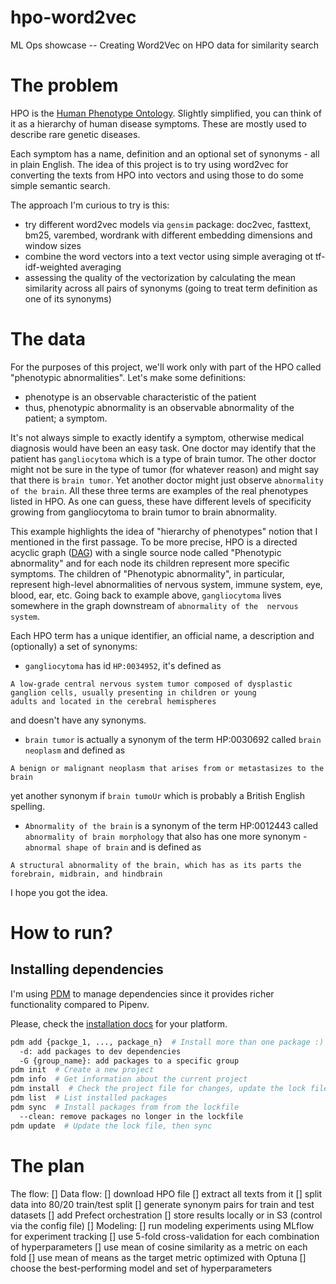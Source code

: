 # hpo-word2vec
ML Ops showcase -- Creating Word2Vec on HPO data for similarity search



# The problem

HPO is the [Human Phenotype Ontology](https://hpo.jax.org/app/). Slightly simplified, you can think of it as a hierarchy
of human disease symptoms. These are mostly used to describe rare genetic diseases.

Each symptom has a name, definition and an optional set of synonyms - all in plain English. The idea of this project is
to try using word2vec for converting the texts from HPO into vectors and using those to do some simple semantic search.

The approach I'm curious to try is this:
* try different word2vec models via `gensim` package: doc2vec, fasttext, bm25, varembed, wordrank with different
embedding dimensions and window sizes
* combine the word vectors into a text vector using simple averaging ot tf-idf-weighted averaging
* assessing the quality of the vectorization by calculating the mean similarity across all pairs of synonyms (going to
treat term definition as one of its synonyms)



# The data

For the purposes of this project, we'll work only with part of the HPO called "phenotypic abnormalities". Let's make
some definitions:
* phenotype is an observable characteristic of the patient
* thus, phenotypic abnormality is an observable abnormality of the patient; a symptom.

It's not always simple to exactly identify a symptom, otherwise medical diagnosis would have been an easy task.
One doctor may identify that the patient has `gangliocytoma` which is a type of brain tumor. The other doctor might
not be sure in the type of tumor (for whatever reason) and might say that there is `brain tumor`. Yet another doctor
might just observe `abnormality of the brain`. All these three terms are examples of the real phenotypes listed in HPO.
As one can guess, these have different levels of specificity growing from gangliocytoma to brain tumor to brain abnormality.

This example highlights the idea of "hierarchy of phenotypes" notion that I mentioned in the first passage. To be more
precise, HPO is a directed acyclic graph ([DAG](https://en.wikipedia.org/wiki/Directed_acyclic_graph)) with a single 
source node called "Phenotypic abnormality" and for each node its children represent more specific symptoms. The children 
of "Phenotypic abnormality", in particular, represent high-level abnormalities of nervous system, immune system, eye, blood,
ear, etc. Going back to example above, `gangliocytoma` lives somewhere in the graph downstream of `abnormality of the 
nervous system`.

Each HPO term has a unique identifier, an official name, a description and (optionally) a set of synonyms:
* `gangliocytoma` has id `HP:0034952`, it's defined as 
```
A low-grade central nervous system tumor composed of dysplastic ganglion cells, usually presenting in children or young 
adults and located in the cerebral hemispheres
```
and doesn't have any synonyms.
* `brain tumor` is actually a synonym of the term HP:0030692 called `brain neoplasm` and defined as
```
A benign or malignant neoplasm that arises from or metastasizes to the brain
```
yet another synonym if `brain tumoUr` which is probably a British English spelling.
* `Abnormality of the brain` is a synonym of the term HP:0012443 called `abnormality of brain morphology` that also has 
one more synonym - `abnormal shape of brain` and is defined as
```
A structural abnormality of the brain, which has as its parts the forebrain, midbrain, and hindbrain
```

I hope you got the idea.



# How to run?
## Installing dependencies
I'm using [PDM](#https://pdm.fming.dev/latest/) to manage dependencies since it provides richer functionality
compared to Pipenv.

Please, check the [installation docs](#https://pdm.fming.dev/latest/#recommended-installation-method) for your 
platform.

```bash
pdm add {packge_1, ..., package_n}  # Install more than one package :)
  -d: add packages to dev dependencies
  -G {group_name}: add packages to a specific group
pdm init  # Create a new project
pdm info  # Get information about the current project
pdm install  # Check the project file for changes, update the lock file if needed, then sync
pdm list  # List installed packages
pdm sync  # Install packages from from the lockfile
  --clean: remove packages no longer in the lockfile
pdm update  # Update the lock file, then sync
```



# The plan

The flow:
[] Data flow:
    [] download HPO file
    [] extract all texts from it
    [] split data into 80/20 train/test split
    [] generate synonym pairs for train and test datasets
    [] add Prefect orchestration
    [] store results locally or in S3 (control via the config file)
[] Modeling:
    [] run modeling experiments using MLflow for experiment tracking
    [] use 5-fold cross-validation for each combination of hyperparameters
    [] use mean of cosine similarity as a metric on each fold
    [] use mean of means as the target metric optimized with Optuna
    [] choose the best-performing model and set of hyperparameters
